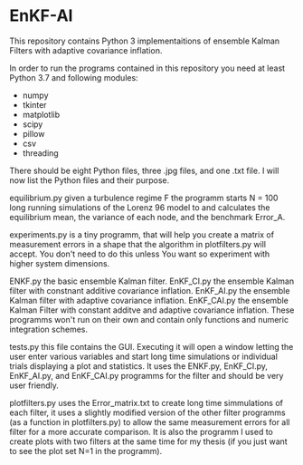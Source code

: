 # EnKF-AI
This repository contains Python 3 implementaitions of ensemble Kalman Filters with adaptive covariance inflation.

In order to run the programs contained in this repository you need at least Python 3.7 and following modules:

- numpy 
- tkinter
- matplotlib
- scipy
- pillow
- csv
- threading

There should be eight Python files, three .jpg files, and one .txt file. I will now list the Python files and their purpose.

equilibrium.py given a turbulence regime F the programm starts N = 100 long running simulations of the Lorenz 96 model to and calculates the equilibrium mean, the variance of each node, and the benchmark Error_A. 

experiments.py is a tiny programm, that will help you create a matrix of measurement errors in a shape that the algorithm in plotfilters.py will accept. You don't need to do this unless You want so experiment with higher system dimensions.

ENKF.py the basic ensemble Kalman filter. 
EnKF_CI.py the ensemble Kalman filter with constnant additive covariance inflation.
EnKF_AI.py the ensemble Kalman filter with adaptive covariance inflation.
EnKF_CAI.py the ensemble Kalman Filter with constant additve and adaptive covariance inflation.
These programms won't run on their own and contain only functions and numeric integration schemes.

tests.py this file contains the GUI. Executing it will open a window letting the user enter various variables and start long time simulations or individual trials displaying a plot and statistics. It uses the ENKF.py, EnKF_CI.py, EnKF_AI.py, and EnKF_CAI.py programms for the filter and should be very user friendly.

plotfilters.py uses the Error_matrix.txt to create long time simmulations of each filter, it uses a slightly modified version of the other filter programms (as a function in plotfilters.py) to allow the same measurement errors for all filter for a more accurate comparison. It is also the programm I used to create plots with two filters at the same time for my thesis (if you just want to see the plot set N=1 in the programm). 






